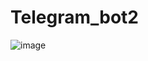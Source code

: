 # Telegram_bot2
 
![image](https://github.com/user-attachments/assets/1aeba2a3-441b-4736-bacf-f2431d0a152c)
